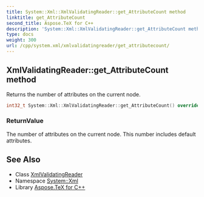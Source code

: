 ```yaml
---
title: System::Xml::XmlValidatingReader::get_AttributeCount method
linktitle: get_AttributeCount
second_title: Aspose.TeX for C++
description: 'System::Xml::XmlValidatingReader::get_AttributeCount method. Returns the number of attributes on the current node in C++.'
type: docs
weight: 300
url: /cpp/system.xml/xmlvalidatingreader/get_attributecount/
---
```

## XmlValidatingReader::get_AttributeCount method


Returns the number of attributes on the current node.

```cpp
int32_t System::Xml::XmlValidatingReader::get_AttributeCount() override
```


### ReturnValue

The number of attributes on the current node. This number includes default attributes.

## See Also

* Class [XmlValidatingReader](../)
* Namespace [System::Xml](../../)
* Library [Aspose.TeX for C++](../../../)
